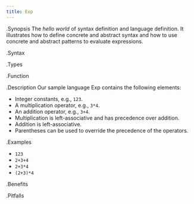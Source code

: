 ```yaml
---
title: Exp
---
```


.Synopsis
The _hello world_ of syntax definition and language definition.
It illustrates how to define concrete and abstract syntax and how to use concrete and abstract patterns to evaluate expressions.

.Syntax

.Types

.Function

.Description
Our sample language Exp contains the following elements:

*  Integer constants, e.g., `123`.
*  A multiplication operator, e.g., `3*4`.
*  An addition operator, e.g., `3+4`.
*  Multiplication is left-associative and has precedence over addition.
*  Addition is left-associative.
*  Parentheses can be used to override the precedence of the operators.

.Examples

*  `123`
*  `2+3+4`
*  `2+3*4`
*  `(2+3)*4`

.Benefits

.Pitfalls

